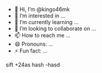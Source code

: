 - 👋 Hi, I’m @kingo46mk
- 👀 I’m interested in ...
- 🌱 I’m currently learning ...
- 💞️ I’m looking to collaborate on ...
- 📫 How to reach me ...
- 😄 Pronouns: ...
- ⚡ Fun fact: ...

<!---
kingo46mk/kingo46mk is a ✨ special ✨ repository because its `README.md` (this file) appears on your GitHub profile.
You can click the Preview link to take a look at your changes.
--->
sift  +24as
hash  -hasd

